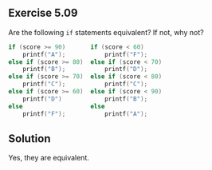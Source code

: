 ## Exercise 5.09

Are the following `if` statements equivalent? If not, why not?

```C
if (score >= 90)       if (score < 60)
    printf("A");           printf("F");
else if (score >= 80)  else if (score < 70)
    printf("B");           printf("D");
else if (score >= 70)  else if (score < 80)
    printf("C");           printf("C");
else if (score >= 60)  else if (score < 90)
    printf("D")            printf("B");
else                   else
    printf("F");           printf("A");
```
## Solution

Yes, they are equivalent.